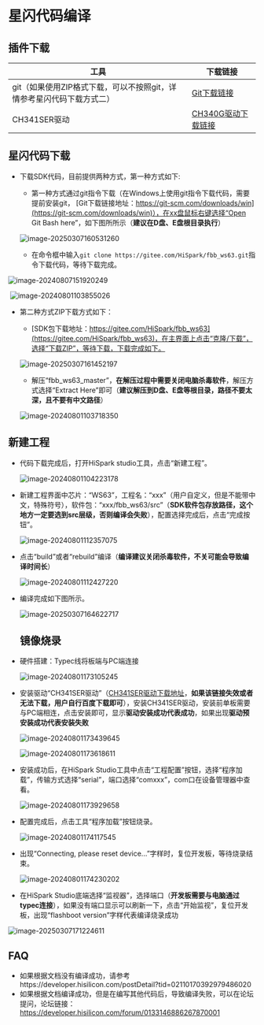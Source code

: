 # 星闪代码编译

##  插件下载

| 工具                                                         | 下载链接                                                     |
| ------------------------------------------------------------ | ------------------------------------------------------------ |
| git（如果使用ZIP格式下载，可以不按照git，详情参考星闪代码下载方式二） | [Git下载链接](https://git-scm.com/downloads/win)             |
| CH341SER驱动                                                 | [CH340G驱动下载链接](https://www.wch.cn/downloads/CH341SER_EXE.html) |

## 星闪代码下载

- 下载SDK代码，目前提供两种方式，第一种方式如下:

  - 第一种方式通过git指令下载（在Windows上使用git指令下载代码，需要提前安装git，  [Git下载链接地址：https://git-scm.com/downloads/win](https://git-scm.com/downloads/win)），在xx盘鼠标右键选择“Open Git Bash here”，如下图所所示（**建议在D盘、E盘根目录执行**）

  ![image-20250307160531260](../docs/pic/tools/image-20250307160531260.png)

  - 在命令框中输入`git clone https://gitee.com/HiSpark/fbb_ws63.git`指令下载代码，等待下载完成。

![image-20240807151920249](../docs/pic/tools/image-20240807151920249.png)

​			![image-20240801103855026](../docs/pic/tools/image-20240801103855026.png)

- 第二种方式ZIP下载方式如下：

  -  [SDK包下载地址：https://gitee.com/HiSpark/fbb_ws63](https://gitee.com/HiSpark/fbb_ws63)，在主界面上点击“克隆/下载”，选择“下载ZIP”，等待下载，下载完成如下。

    ![image-20250307161452197](../docs/pic/tools/image-20250307161452197.png)

  
  * 解压“fbb_ws63_master”，**在解压过程中需要关闭电脑杀毒软件**，解压方式选择“Extract Here”即可（**建议解压到D盘、E盘等根目录，路径不要太深，且不要有中文路径**）
  
  ![image-20240801103718350](../docs/pic/tools/image-20240801103718350.png)
  
## 新建工程

* 代码下载完成后，打开HiSpark studio工具，点击“新建工程”。

  ![image-20240801104223178](E:/fbb_ws63_10/docs/pic/tools/image-20240801104223178.png)

* 新建工程界面中芯片：“WS63”，工程名：“xxx”（用户自定义，但是不能带中文，特殊符号），软件包：“xxx/fbb_ws63/src”（**SDK软件包存放路径，这个地方一定要选到src层级，否则编译会失败**），配置选择完成后，点击“完成按钮”。

  ![image-20240801112357075](E:/fbb_ws63_10/docs/pic/tools/image-20240801112357075.png)

* 点击“build”或者“rebuild”编译（**编译建议关闭杀毒软件，不关可能会导致编译时间长**）

  ![image-20240801112427220](E:/fbb_ws63_10/docs/pic/tools/image-20240801112427220.png)

* 编译完成如下图所示。

  ![image-20250307164622717](../docs/pic/tools/image-20250307164622717.png)

  ## 镜像烧录

- 硬件搭建：Typec线将板端与PC端连接

  ![image-20240801173105245](E:/fbb_ws63_10/docs/pic/tools/image-20240801173105245.png)

- 安装驱动“CH341SER驱动”（[CH341SER驱动下载地址](https://www.wch.cn/downloads/CH341SER_EXE.html)，**如果该链接失效或者无法下载，用户自行百度下载即可**），安装CH341SER驱动，安装前单板需要与PC端相连，点击安装即可，显示**驱动安装成功代表成功**，如果出现**驱动预安装成功代表安装失败**

    ![image-20240801173439645](../docs/pic/tools/image-20240801173439645.png)

    ![image-20240801173618611](../docs/pic/tools/image-20240801173618611.png)

- 安装成功后，在HiSpark Studio工具中点击“工程配置”按钮，选择“程序加载”，传输方式选择“serial”，端口选择“comxxx”，com口在设备管理器中查看。

    ![image-20240801173929658](E:/fbb_ws63_10/docs/pic/tools/image-20240801173929658.png)

- 配置完成后，点击工具“程序加载”按钮烧录。

    ![image-20240801174117545](../docs/pic/tools/image-20240801174117545.png)

- 出现“Connecting, please reset device...”字样时，复位开发板，等待烧录结束。

    ![image-20240801174230202](../docs/pic/tools/image-20240801174230202.png)

-  在HiSpark Studio底端选择“监视器”，选择端口（**开发板需要与电脑通过typec连接**），如果没有端口显示可以刷新一下，点击“开始监视”，复位开发板，出现“flashboot version”字样代表编译烧录成功

  ![image-20250307171224611](../docs/pic/tools/image-20250307171224611.png)

## FAQ
-  如果根据文档没有编译成功，请参考https://developer.hisilicon.com/postDetail?tid=02110170392979486020
-  如果根据文档编译成功，但是在编写其他代码后，导致编译失败，可以在论坛提问，论坛链接：https://developer.hisilicon.com/forum/0133146886267870001


​    

  
